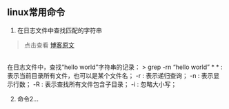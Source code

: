 ## linux常用命令

1. 在日志文件中查找匹配的字符串
> 点击查看&nbsp;[博客原文]( http://151wqooo.blog.51cto.com/2610898/1162118)
<br/>
在日志文件中，查找“hello world”字符串的记录：
>
        grep -rn “hello world” *
        * : 表示当前目录所有文件，也可以是某个文件名；
        -r : 表示递归查询；
        -n : 表示显示行数；
        -R : 表示查找所有文件包含子目录；
        -i : 忽略大小写；

2. 命令2...
